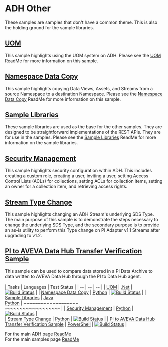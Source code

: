 # ADH Other

These samples are samples that don't have a common theme. This is also the holding ground for the sample libraries.

## [UOM](https://github.com/osisoft/sample-adh-uom-dotnet)

This sample highlights using the UOM system on ADH. Please see the [UOM](https://github.com/osisoft/sample-adh-uom-dotnet) ReadMe for more information on this sample.

## [Namespace Data Copy](https://github.com/osisoft/sample-adh-namespace_data_copy-python)

This sample highlights copying Data Views, Assets, and Streams from a source Namespace to a destination Namespace. Please see the [Namespace Data Copy](https://github.com/osisoft/sample-adh-namespace_data_copy-python) ReadMe for more information on this sample.

## [Sample Libraries](https://github.com/osisoft/OSI-Samples-OCS/blob/main/docs/SAMPLE_LIBRARIES.md)

These sample libraries are used as the base for the other samples. They are designed to be straightforward implementations of the REST APIs. They are for use in the samples. Please see the [Sample Libraries](https://github.com/osisoft/OSI-Samples-OCS/blob/main/docs/SAMPLE_LIBRARIES.md) ReadMe for more information on the sample libraries.

## [Security Management](https://github.com/osisoft/sample-ocs-security_management-python)

This sample highlights security configuration within ADH. This includes creating a custom role, creating a user, inviting a user, setting Access Control Lists (ACLs) for collections, setting ACLs for collection items, setting an owner for a collection item, and retrieving access rights.

## [Stream Type Change](https://github.com/osisoft/sample-ocs-stream_type_change-python)

This sample highlights changing an ADH Stream's underlying SDS Type. The main purpose of this sample is to demonstrate the steps necessary to change the underlying SDS Type, and the secondary purpose is to provide an as-is utility to perform this Type change on PI Adapter v1.1 Streams after upgrading to v1.2.

## [PI to AVEVA Data Hub Transfer Verification Sample](https://github.com/osisoft/sample-adh-pi_to_adh_transfer_verification-powershell)

This sample can be used to compare data stored in a PI Data Archive to data written to AVEVA Data Hub through the PI to Data Hub agent.  
<br/>
| Tasks | Languages | Test Status |
| -- | -- | -- |
| [UOM](https://github.com/osisoft/sample-adh-uom-dotnet) | [.Net](https://github.com/osisoft/sample-adh-uom-dotnet) | [![Build Status](https://dev.azure.com/osieng/engineering/_apis/build/status/product-readiness/ADH/aveva.sample-adh-uom-dotnet?repoName=osisoft%2Fsample-adh-uom-dotnet&branchName=main)](https://dev.azure.com/osieng/engineering/_build/latest?definitionId=2625&repoName=osisoft%2Fsample-adh-uom-dotnet&branchName=main) |
| [Namespace Data Copy](https://github.com/osisoft/sample-adh-namespace_data_copy-python) | [Python](https://github.com/osisoft/sample-adh-namespace_data_copy-python) | [![Build Status](https://dev.azure.com/osieng/engineering/_apis/build/status/product-readiness/ADH/aveva.sample-adh-namespace_data_copy-python?repoName=osisoft%2Fsample-adh-namespace_data_copy-python&branchName=main)](https://dev.azure.com/osieng/engineering/_build/latest?definitionId=3856&repoName=osisoft%2Fsample-adh-namespace_data_copy-python&branchName=main) |
| [Sample Libraries](https://github.com/osisoft/OSI-Samples-OCS/blob/main/docs/SAMPLE_LIBRARIES.md) | [Java](https://github.com/osisoft/sample-adh-sample_libraries-java) </br> [Python](https://github.com/osisoft/sample-adh-sample_libraries-python) | ~~~~~~~~~~~~~~~~~~~ </br> ~~~~~~~~~~~~~~~~~~~ | 
| [Security Management](https://github.com/osisoft/sample-adh-security_management-python) | [Python](https://github.com/osisoft/sample-adh-security_management-python) | [![Build Status](https://dev.azure.com/osieng/engineering/_apis/build/status/product-readiness/ADH/aveva.sample-adh-security_management-python?repoName=osisoft%2Fsample-adh-security_management-python&branchName=main)](https://dev.azure.com/osieng/engineering/_build/latest?definitionId=4027&repoName=osisoft%2Fsample-adh-security_management-python&branchName=main) |  
| [Stream Type Change](https://github.com/osisoft/sample-adh-stream_type_change-python) | [Python](https://github.com/osisoft/sample-adh-stream_type_change-python) | [![Build Status](https://dev.azure.com/osieng/engineering/_apis/build/status/product-readiness/ADH/aveva.sample-adh-stream_type_change-python?repoName=osisoft%2Fsample-adh-stream_type_change-python&branchName=main)](https://dev.azure.com/osieng/engineering/_build/latest?definitionId=4426&repoName=osisoft%2Fsample-adh-stream_type_change-python&branchName=main) |
| [PI to AVEVA Data Hub Transfer Verification Sample](https://github.com/osisoft/sample-adh-pi_to_adh_transfer_verification-powershell) | [PowerShell](https://github.com/osisoft/sample-adh-pi_to_adh_transfer_verification-powershell) | [![Build Status](https://dev.azure.com/osieng/engineering/_apis/build/status/product-readiness/ADH/osisoft.sample-adh-pi_to_adh_transfer_verification-powershell?repoName=osisoft%2Fsample-adh-pi_to_adh_transfer_verification-powershell&branchName=main)](https://dev.azure.com/osieng/engineering/_build/latest?definitionId=4668&repoName=osisoft%2Fsample-adh-pi_to_adh_transfer_verification-powershell&branchName=main) |

For the main ADH page [ReadMe](https://github.com/osisoft/OSI-Samples-OCS)  
For the main samples page [ReadMe](https://github.com/osisoft/OSI-Samples)
